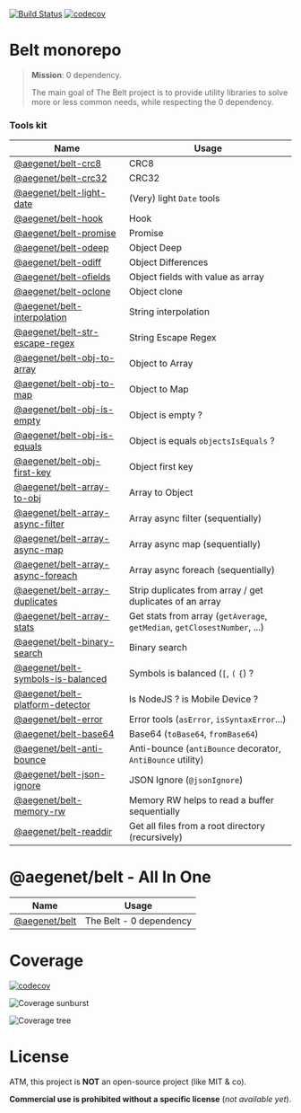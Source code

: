 [![Build Status](https://github.com/aegenet/belt/actions/workflows/ci.yml/badge.svg)](https://github.com/aegenet/belt/actions)
[![codecov](https://codecov.io/gh/aegenet/belt/branch/master/graph/badge.svg?token=XWMNA00XFY)](https://codecov.io/gh/aegenet/belt)
<br />

# Belt monorepo

> **Mission**: 0 dependency.
>
> The main goal of The Belt project is to provide utility libraries to solve more or less common needs, while respecting the 0 dependency.

### Tools kit

| Name | Usage |
|--|--|
| [@aegenet/belt-crc8](./packages/belt-crc8/README.md) | CRC8 |
| [@aegenet/belt-crc32](./packages/belt-crc32/README.md) | CRC32 |
| [@aegenet/belt-light-date](./packages/belt-light-date/README.md) | (Very) light `Date` tools |
| [@aegenet/belt-hook](./packages/belt-hook/README.md) | Hook |
| [@aegenet/belt-promise](./packages/belt-promise/README.md) | Promise |
| [@aegenet/belt-odeep](./packages/belt-odeep/README.md) | Object Deep |
| [@aegenet/belt-odiff](./packages/belt-odiff/README.md) | Object Differences |
| [@aegenet/belt-ofields](./packages/belt-ofields/README.md) | Object fields with value as array |
| [@aegenet/belt-oclone](./packages/belt-oclone/README.md) | Object clone |
| [@aegenet/belt-interpolation](./packages/belt-interpolation/README.md) | String interpolation |
| [@aegenet/belt-str-escape-regex](./packages/belt-str-escape-regex/README.md) | String Escape Regex |
| [@aegenet/belt-obj-to-array](./packages/belt-obj-to-array/README.md) | Object to Array |
| [@aegenet/belt-obj-to-map](./packages/belt-obj-to-map/README.md) | Object to Map |
| [@aegenet/belt-obj-is-empty](./packages/belt-obj-is-empty/README.md) | Object is empty ? |
| [@aegenet/belt-obj-is-equals](./packages/belt-obj-is-equals/README.md) | Object is equals `objectsIsEquals` ? |
| [@aegenet/belt-obj-first-key](./packages/belt-obj-first-key/README.md) | Object first key |
| [@aegenet/belt-array-to-obj](./packages/belt-array-to-obj/README.md) | Array to Object |
| [@aegenet/belt-array-async-filter](./packages/belt-array-async-filter/README.md) | Array async filter (sequentially) |
| [@aegenet/belt-array-async-map](./packages/belt-array-async-map/README.md) | Array async map (sequentially) |
| [@aegenet/belt-array-async-foreach](./packages/belt-array-async-foreach/README.md) | Array async foreach (sequentially) |
| [@aegenet/belt-array-duplicates](./packages/belt-array-duplicates/README.md) | Strip duplicates from array / get duplicates of an array |
| [@aegenet/belt-array-stats](./packages/belt-array-stats/README.md) | Get stats from array (`getAverage`, `getMedian`, `getClosestNumber`, ...) |
| [@aegenet/belt-binary-search](./packages/belt-binary-search/README.md) | Binary search |
| [@aegenet/belt-symbols-is-balanced](./packages/belt-symbols-is-balanced/README.md) | Symbols is balanced (`[`, `(` `{`) ?  |
| [@aegenet/belt-platform-detector](./packages/belt-platform-detector/README.md) | Is NodeJS ? is Mobile Device ?  |
| [@aegenet/belt-error](./packages/belt-error/README.md) | Error tools (`asError`, `isSyntaxError`...)  |
| [@aegenet/belt-base64](./packages/belt-base64/README.md) | Base64 (`toBase64`, `fromBase64`)  |
| [@aegenet/belt-anti-bounce](./packages/belt-anti-bounce/README.md) | Anti-bounce (`antiBounce` decorator, `AntiBounce` utility)  |
| [@aegenet/belt-json-ignore](./packages/belt-json-ignore/README.md) | JSON Ignore (`@jsonIgnore`)  |
| [@aegenet/belt-memory-rw](./packages/belt-memory-rw/README.md) | Memory RW helps to read a buffer sequentially |
| [@aegenet/belt-readdir](./packages/belt-readdir/README.md) | Get all files from a root directory (recursively) |

# @aegenet/belt - All In One

| Name | Usage |
|--|--|
| [@aegenet/belt](./packages/belt/README.md) | The Belt - 0 dependency |


# Coverage
[![codecov](https://codecov.io/gh/aegenet/belt/branch/master/graph/badge.svg?token=XWMNA00XFY)](https://codecov.io/gh/aegenet/belt)

![Coverage sunburst](https://codecov.io/gh/aegenet/belt/branch/master/graphs/sunburst.svg?token=XWMNA00XFY)

![Coverage tree](https://codecov.io/gh/aegenet/belt/branch/master/graphs/tree.svg?token=XWMNA00XFY)


# License

ATM, this project is **NOT** an open-source project (like MIT & co).

**Commercial use is prohibited without a specific license** (*not available yet*).
